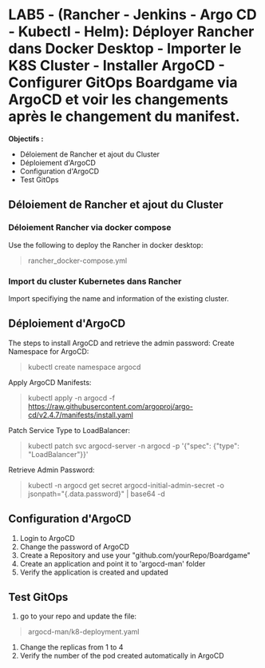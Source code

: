 # LAB5 - (Rancher - Jenkins - Argo CD - Kubectl - Helm): Déployer Rancher dans Docker Desktop - Importer le K8S Cluster - Installer ArgoCD - Configurer GitOps Boardgame via ArgoCD et voir les changements après le changement du manifest.

**Objectifs :**
* Déloiement de Rancher et ajout du Cluster
* Déploiement d'ArgoCD 
* Configuration d'ArgoCD
* Test GitOps


## Déloiement de Rancher et ajout du Cluster
### Déloiement Rancher via docker compose
Use the following to deploy the Rancher in docker desktop:
>rancher_docker-compose.yml

### Import du cluster Kubernetes dans Rancher
Import specifiying the name and information of the existing cluster.

## Déploiement d'ArgoCD 
The steps to install ArgoCD and retrieve the admin password:
Create Namespace for ArgoCD:
>kubectl create namespace argocd

Apply ArgoCD Manifests:
>kubectl apply -n argocd -f https://raw.githubusercontent.com/argoproj/argo-cd/v2.4.7/manifests/install.yaml

Patch Service Type to LoadBalancer:
> kubectl patch svc argocd-server -n argocd -p '{"spec": {"type": "LoadBalancer"}}'

Retrieve Admin Password:
>kubectl -n argocd get secret argocd-initial-admin-secret -o jsonpath="{.data.password}" | base64 -d

## Configuration d'ArgoCD
1. Login to ArgoCD
1. Change the password of ArgoCD
1. Create a Repository and use your "github.com/yourRepo/Boardgame"
1. Create an application and point it to 'argocd-man' folder
1. Verify the application is created and updated

## Test GitOps
1. go to your repo and update the file:
>argocd-man/k8-deployment.yaml
1. Change the replicas from 1 to 4
1. Verify the number of the pod created automatically in ArgoCD